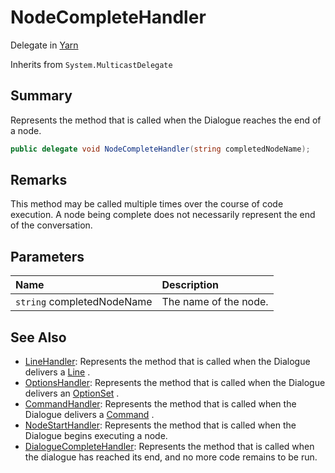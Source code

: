 # NodeCompleteHandler

Delegate in [Yarn](/api/csharp/yarn.md)

Inherits from `System.MulticastDelegate`

## Summary


Represents the method that is called when the Dialogue reaches the end
of a node.


```csharp
public delegate void NodeCompleteHandler(string completedNodeName);
```

## Remarks


This method may be called multiple times over the course of code
execution. A node being complete does not necessarily represent the end
of the conversation.


## Parameters

|Name|Description|
|:---|:---|
|`string` completedNodeName|The name of the node.|

## See Also

* [LineHandler](/api/csharp/yarn.linehandler.md): Represents the method that is called when the Dialogue delivers a  <a href="yarn.line.md">Line</a> .
* [OptionsHandler](/api/csharp/yarn.optionshandler.md): Represents the method that is called when the Dialogue delivers an  <a href="yarn.optionset.md">OptionSet</a> .
* [CommandHandler](/api/csharp/yarn.commandhandler.md): Represents the method that is called when the Dialogue delivers a  <a href="yarn.command.md">Command</a> .
* [NodeStartHandler](/api/csharp/yarn.nodestarthandler.md): Represents the method that is called when the Dialogue begins executing a node.
* [DialogueCompleteHandler](/api/csharp/yarn.dialoguecompletehandler.md): Represents the method that is called when the dialogue has reached its end, and no more code remains to be run.

